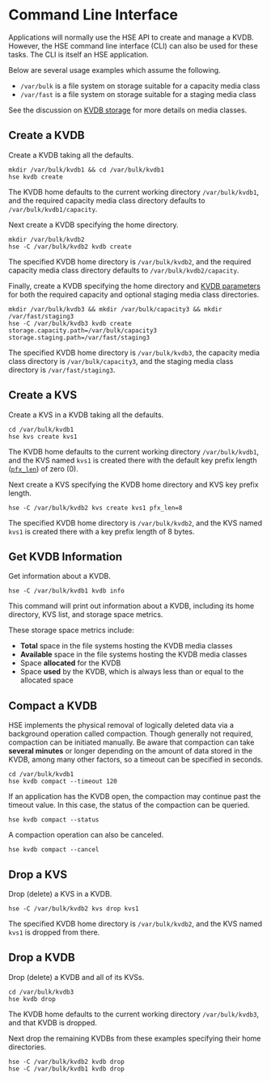 # Command Line Interface

Applications will normally use the HSE API to create and manage a KVDB.
However, the HSE command line interface (CLI) can also be used for these
tasks.  The CLI is itself an HSE application.

Below are several usage examples which assume the following.

* `/var/bulk` is a file system on storage suitable for a capacity media class
* `/var/fast` is a file system on storage suitable for a staging media class

See the discussion on [KVDB storage](storage.md) for more details on
media classes.


## Create a KVDB

Create a KVDB taking all the defaults.

```shell
mkdir /var/bulk/kvdb1 && cd /var/bulk/kvdb1
hse kvdb create
```

The KVDB home defaults to the current working directory `/var/bulk/kvdb1`,
and the required capacity media class directory defaults
to `/var/bulk/kvdb1/capacity`.

Next create a KVDB specifying the home directory.

```shell
mkdir /var/bulk/kvdb2
hse -C /var/bulk/kvdb2 kvdb create
```

The specified KVDB home directory is `/var/bulk/kvdb2`, and the required
capacity media class directory defaults to `/var/bulk/kvdb2/capacity`.

Finally, create a KVDB specifying the home directory and
[KVDB parameters](params.md#kvdb-parameters)
for both the required capacity and optional staging media class directories.

```shell
mkdir /var/bulk/kvdb3 && mkdir /var/bulk/capacity3 && mkdir /var/fast/staging3
hse -C /var/bulk/kvdb3 kvdb create storage.capacity.path=/var/bulk/capacity3 storage.staging.path=/var/fast/staging3
```

The specified KVDB home directory is `/var/bulk/kvdb3`, the capacity media class
directory is `/var/bulk/capacity3`, and the staging media class directory
is `/var/fast/staging3`.


## Create a KVS

Create a KVS in a KVDB taking all the defaults.

```shell
cd /var/bulk/kvdb1
hse kvs create kvs1
```

The KVDB home defaults to the current working directory `/var/bulk/kvdb1`,
and the KVS named `kvs1` is created there with the default key prefix
length ([`pfx_len`](params.md#kvs-create-time-parameters)) of zero (0).

Next create a KVS specifying the KVDB home directory and KVS key
prefix length.

```shell
hse -C /var/bulk/kvdb2 kvs create kvs1 pfx_len=8
```

The specified KVDB home directory is `/var/bulk/kvdb2`, and the KVS named
`kvs1` is created there with a key prefix length of 8 bytes.


## Get KVDB Information

Get information about a KVDB.

```shell
hse -C /var/bulk/kvdb1 kvdb info
```

This command will print out information about a KVDB, including its home
directory, KVS list, and storage space metrics.

These storage space metrics include:

* **Total** space in the file systems hosting the KVDB media classes
* **Available** space in the file systems hosting the KVDB media classes
* Space **allocated** for the KVDB
* Space **used** by the KVDB, which is always less than or equal to the
allocated space


## Compact a KVDB

HSE implements the physical removal of logically deleted data via a background
operation called compaction.  Though generally not required, compaction can
be initiated manually.
Be aware that compaction can take **several minutes** or longer depending on
the amount of data stored in the KVDB, among many other factors, so a
timeout can be specified in seconds.

```shell
cd /var/bulk/kvdb1
hse kvdb compact --timeout 120
```

If an application has the KVDB open, the compaction may continue past the
timeout value.  In this case, the status of the compaction can be queried.

```shell
hse kvdb compact --status
```

A compaction operation can also be canceled.

```shell
hse kvdb compact --cancel
```


## Drop a KVS

Drop (delete) a KVS in a KVDB.

```shell
hse -C /var/bulk/kvdb2 kvs drop kvs1
```

The specified KVDB home directory is `/var/bulk/kvdb2`, and the KVS named
`kvs1` is dropped from there.


## Drop a KVDB

Drop (delete) a KVDB and all of its KVSs.

```shell
cd /var/bulk/kvdb3
hse kvdb drop
```

The KVDB home defaults to the current working directory `/var/bulk/kvdb3`,
and that KVDB is dropped.

Next drop the remaining KVDBs from these examples specifying their
home directories.

```shell
hse -C /var/bulk/kvdb2 kvdb drop
hse -C /var/bulk/kvdb1 kvdb drop
```
